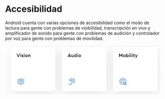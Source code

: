 # Accesibilidad

Android cuenta con varias opciones de accesibilidad como el modo de lectura para gente con problemas de visibilidad, transcripción en vivo y amplificador de sonido para gente con problemas de audición y controlador por voz para gente con problemas de movilidad.

![alt text](access.jpg)